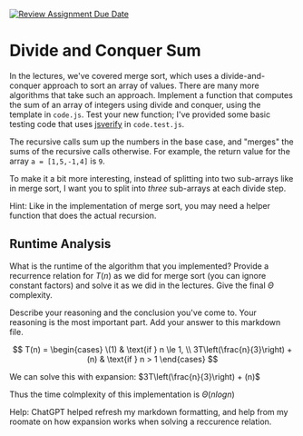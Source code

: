 [![Review Assignment Due Date](https://classroom.github.com/assets/deadline-readme-button-24ddc0f5d75046c5622901739e7c5dd533143b0c8e959d652212380cedb1ea36.svg)](https://classroom.github.com/a/E1vcEWuv)
# Divide and Conquer Sum

In the lectures, we've covered merge sort, which uses a divide-and-conquer
approach to sort an array of values. There are many more algorithms that take
such an approach. Implement a function that computes the sum of an array of
integers using divide and conquer, using the template in `code.js`. Test your
new function; I've provided some basic testing code that uses
[jsverify](https://jsverify.github.io/) in `code.test.js`.

The recursive calls sum up the numbers in the base case, and "merges" the sums
of the recursive calls otherwise. For example, the return value for the array `a
= [1,5,-1,4]` is `9`.

To make it a bit more interesting, instead of splitting into two sub-arrays like
in merge sort, I want you to split into *three* sub-arrays at each divide step.

Hint: Like in the implementation of merge sort, you may need a helper function
that does the actual recursion.

## Runtime Analysis

What is the runtime of the algorithm that you implemented? Provide a recurrence
relation for $T(n)$ as we did for merge sort (you can ignore constant factors)
and solve it as we did in the lectures. Give the final $\Theta$ complexity.

Describe your reasoning and the conclusion you've come to. Your reasoning is the
most important part. Add your answer to this markdown file.

$$
T(n) = 
\begin{cases} 
\(1) & \text{if } n \le 1, \\
3T\left(\frac{n}{3}\right) + (n) & \text{if } n > 1
\end{cases}
$$

We can solve this with expansion:
$3T\left(\frac{n}{3}\right) + (n)$

Thus the time colmplexity of this implementation is $\Theta(n log n)$

Help: ChatGPT helped refresh my markdown formatting, and help from my roomate on how expansion works when solving a reccurence relation.
